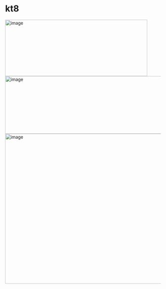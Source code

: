 # kt8
<img width="460" height="182" alt="image" src="https://github.com/user-attachments/assets/61b9c6b3-94e1-4684-97c8-24cf163b92f0" />
<img width="738" height="186" alt="image" src="https://github.com/user-attachments/assets/d2effc1a-1816-42d1-ba5a-9fd51c70acf0" />
<img width="977" height="484" alt="image" src="https://github.com/user-attachments/assets/5ed3e18e-3d3f-49e6-bf82-91b933b272f4" />
